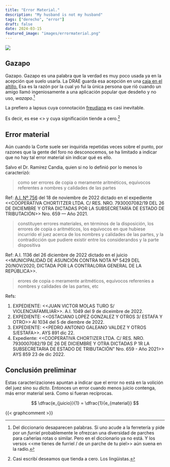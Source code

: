 ```yaml
---
title: "Error Material."
description: "My husband is not my husband"
tags: ["derecho", "error"]
draft: false
date: 2024-03-15
featured_image: "images/errormaterial.png"
---
```


![](https://img.shields.io/badge/document_v.-0.3-blue)

## Gazapo

Gazapo. Gazapo es una palabra que la verdad es muy poco usada ya en la acepción que suelo usarla. La DRAE guarda esa acepción en una [caja en el altillo.][gRAE] Esa es la razón por la cual yo fui la única persona que rió cuando un amigo llamó ingeniosamente a una aplicación popular que desdeño y no uso, _wazapo_.[^1]

[^1]: Del diccionario desaparecen palabras[^a]. Si uno acude a la ferretería y pide por un _furriel_ probablemente le ofrezcan una diversidad de parches para cañerías rotas o similar. Pero en el diccionario ya no está. Y los versos <<me tienes de furriel / de un parche de tu piel>> aún suena en la radio[^b].

[^a]: Sé que esta frase es del mismo orden que: [_Mi esposo no es mi esposo_][bSS].

[^b]: Distopía melancólica similar a la que trasmiten los [versos][nKiT]: <<they will never forget you 'till somebody new comes around>>

La prefiero a lapsus cuya connotación [freudiana][aF] es casi inevitable.

Es decir, es ese <<yerro que por inadvertencia deja escapar quien escribe o habla>> y cuya significación tiende a cero.[^2]

[^2]: Casi escribí deseamos que tienda a cero. Los lingüistas.

## Error material

Aún cuando la Corte suele ser inquirida repetidas veces sobre el punto, por razones que la gente del foro no desconocemos, se ha limitado a indicar que no hay tal error material sin indicar qué es ello.

Salvo el Dr. Ramírez Candia, quien si no lo definió por lo menos lo caracterizó:

> como ser errores de copia o meramente aritméticos, equívocos referentes a nombres y calidades de las partes

Ref: [A.I. Nº 756][aiCho] del 18 de noviembre de 2022 dictado en el expediente <<COOPERATIVA CHORTITZER LTDA. C/ RES. NRO. 7930007082/19 DEL 26 DE DICIEMBRE Y OTRA DICTADAS POR LA SUBSECRETARÍA DE ESTADO DE TRIBUTACIÓN>> Nro. 659 — Año 2021.

> constituyen errores materiales, en términos de la disposición, los errores de copia o aritméticos, los equívocos en que hubiese incurrido el juez acerca de los nombres y calidades de las partes, y la contradicción que pudiere existir entre los considerandos y la parte dispositiva

Ref: A.I. 1136 del 26 diciembre de 2022 dictado en el juicio <<MUNICIPALIDAD DE ASUNCIÓN CONTRA NOTA Nº 5429 DEL 20/NOV/2020, DICTADA POR LA CONTRALORIA GENERAL DE LA REPÚBLICA>>.

> erores de copia o meramente aritméticos, equívocos referenies a nombres y calidades de las partes, etc

Refs:

1. EXPEDIENTE: <<JUAN VICTOR MOLAS TURO S/ VIOLENCIAFAMILIAR>>. A.I. 1049 del 9 de diceimbre de 2022.
2. EXPEDIENTE: <<OSTACIANO LOPEZ GONZALEZ Y OTROS 3/ ESTAFA Y OTRO>> AI 1034 del 5 de diembre de 2022.
3. EXPEDIENTE: <<PEDRO ANTONIO GALEANO VALDEZ Y OTROS S/ESTAFA>>. AYS 891 dic 22.
4. Expediente: <<COOPERATIVA CHORTIZER LTDA. C/ RES. NRO. 7930007082/19 DE 26 DE DICIEMBRE Y OTRA DICTADAS P 1R LA SUBSECRETARIA DE ESTADO DE TRIBUTACIÓN" Nro. 659 - Año 2021>> AYS 859 23 de dic 2022.

## Conclusión preliminar

Estas caracterizaciones apuntan a indicar que el error no está en la volición del juez sino su _dicto_. Entonces un error cuando menos juicio contenga, más error material será. Como si fueran recíprocas.

$$ \dfrac{e_{juicio}}{1} = \dfrac{1}{e_{material}} $$

{{< graphcomment >}}

[af]: <https://dictionary.apa.org/freudian-slip>
[gRAE]: <https://dle.rae.es/gazapo>
[bSS]: <https://www.imdb.com/title/tt0427392/characters/nm0001021>
[nKiT]: <https://www.youtube.com/watch?v=-Pa5nqYXEnY>
[aiCho]: <htps://304.villalba.is.eu.org/C39DB050C9586972412EDC18593AF9DD.pdf>
